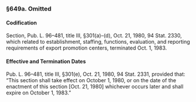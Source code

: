 ### §649a. Omitted ###

#### Codification ####

Section, Pub. L. 96–481, title III, §301(a)–(d), Oct. 21, 1980, 94 Stat. 2330, which related to establishment, staffing, functions, evaluation, and reporting requirements of export promotion centers, terminated Oct. 1, 1983.

#### Effective and Termination Dates ####

Pub. L. 96–481, title III, §301(e), Oct. 21, 1980, 94 Stat. 2331, provided that: “This section shall take effect on October 1, 1980, or on the date of the enactment of this section [Oct. 21, 1980] whichever occurs later and shall expire on October 1, 1983.”